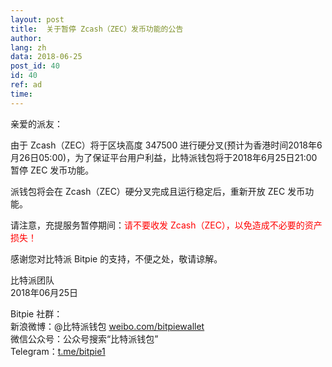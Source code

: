 ```yaml
---
layout: post
title:  关于暂停 Zcash（ZEC）发币功能的公告
author: 
lang: zh
data: 2018-06-25
post_id: 40
id: 40
ref: ad
time: 
---
```


亲爱的派友：

由于 Zcash（ZEC）将于区块高度 347500 进行硬分叉(预计为香港时间2018年6月26日05:00)，为了保证平台用户利益，比特派钱包将于2018年6月25日21:00暂停 ZEC 发币功能。

派钱包将会在 Zcash（ZEC）硬分叉完成且运行稳定后，重新开放 ZEC 发币功能。

请注意，充提服务暂停期间：<span style="color:red">请不要收发 Zcash（ZEC），以免造成不必要的资产损失！</span>

感谢您对比特派 Bitpie 的支持，不便之处，敬请谅解。

比特派团队<br/>
2018年06月25日

Bitpie 社群：<br/>
新浪微博：@比特派钱包 <a href="https://weibo.com/bitpiewallet" target="_blank">weibo.com/bitpiewallet</a><br/>
微信公众号：公众号搜索“比特派钱包”<br/>
Telegram：<a href="https://t.me/bitpie1" target="_blank">t.me/bitpie1</a>


